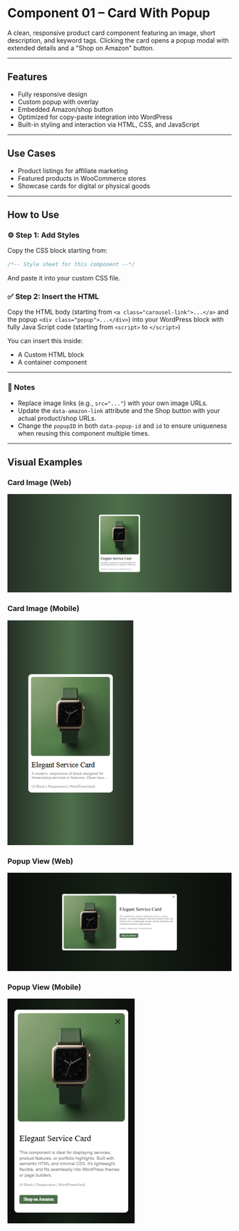 # Component 01 – Card With Popup

A clean, responsive product card component featuring an image, short description, and keyword tags. Clicking the card opens a popup modal with extended details and a "Shop on Amazon" button.

---

## Features

* Fully responsive design
* Custom popup with overlay
* Embedded Amazon/shop button
* Optimized for copy-paste integration into WordPress
* Built-in styling and interaction via HTML, CSS, and JavaScript

---

## Use Cases

* Product listings for affiliate marketing
* Featured products in WooCommerce stores
* Showcase cards for digital or physical goods

---

## How to Use

### ⚙️ Step 1: Add Styles

Copy the CSS block starting from:

```css
/*-- Style sheet for this component --*/
```

And paste it into your custom CSS file.

### ✅ Step 2: Insert the HTML

Copy the HTML body (starting from `<a class="carousel-link">...</a>` and the popup `<div class="popup">...</div>`) into your WordPress block with fully Java Script code (starting from `<script>` to `</script>`)

You can insert this inside:

* A Custom HTML block
* A container component

---

### 🧐 Notes

* Replace image links (e.g., `src="..."`) with your own image URLs.
* Update the `data-amazon-link` attribute and the Shop button with your actual product/shop URLs.
* Change the `popupID` in both `data-popup-id` and `id` to ensure uniqueness when reusing this component multiple times.

---

## Visual Examples

### Card Image (Web)

![Web Card Image](../images/web.png)

### Card Image (Mobile)

![Mobile Card Image](../images/mobile.png)

### Popup View (Web)

![Web Popup](../images/web-popup.png)

### Popup View (Mobile)

![Mobile Popup](../images/mobile-popup.png)

